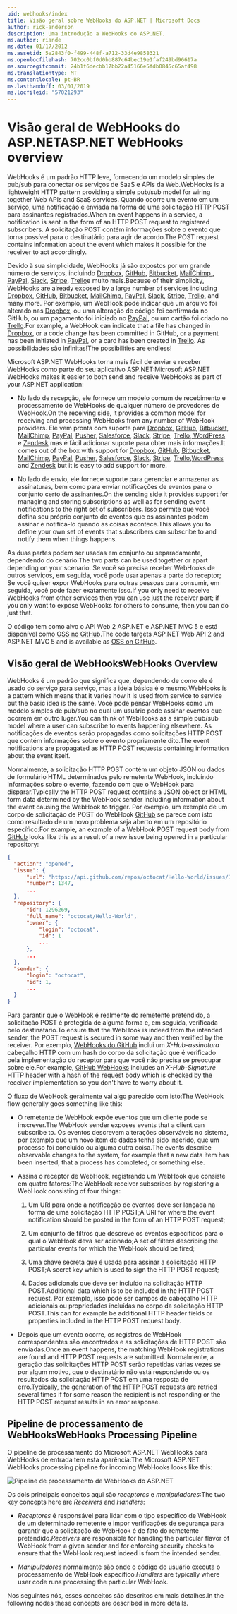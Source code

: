 ```yaml
---
uid: webhooks/index
title: Visão geral sobre WebHooks do ASP.NET | Microsoft Docs
author: rick-anderson
description: Uma introdução a WebHooks do ASP.NET.
ms.author: riande
ms.date: 01/17/2012
ms.assetid: 5e2843f0-f499-448f-a712-33d4e9858321
ms.openlocfilehash: 702cc0bf0d0bb887c64bec19e1faf249bd96617a
ms.sourcegitcommit: 24b1f6decbb17bb22a45166e5fdb0845c65af498
ms.translationtype: MT
ms.contentlocale: pt-BR
ms.lasthandoff: 03/01/2019
ms.locfileid: "57021293"
---
```

# <a name="aspnet-webhooks-overview"></a><span data-ttu-id="cfc8f-103">Visão geral de WebHooks do ASP.NET</span><span class="sxs-lookup"><span data-stu-id="cfc8f-103">ASP.NET WebHooks overview</span></span>

<span data-ttu-id="cfc8f-104">WebHooks é um padrão HTTP leve, fornecendo um modelo simples de pub/sub para conectar os serviços de SaaS e APIs da Web.</span><span class="sxs-lookup"><span data-stu-id="cfc8f-104">WebHooks is a lightweight HTTP pattern providing a simple pub/sub model for wiring together Web APIs and SaaS services.</span></span> <span data-ttu-id="cfc8f-105">Quando ocorre um evento em um serviço, uma notificação é enviada na forma de uma solicitação HTTP POST para assinantes registrados.</span><span class="sxs-lookup"><span data-stu-id="cfc8f-105">When an event happens in a service, a notification is sent in the form of an HTTP POST request to registered subscribers.</span></span> <span data-ttu-id="cfc8f-106">A solicitação POST contém informações sobre o evento que torna possível para o destinatário para agir de acordo.</span><span class="sxs-lookup"><span data-stu-id="cfc8f-106">The POST request contains information about the event which makes it possible for the receiver to act accordingly.</span></span>

<span data-ttu-id="cfc8f-107">Devido à sua simplicidade, WebHooks já são expostos por um grande número de serviços, incluindo [Dropbox](http://dropbox.com/), [GitHub](http://www.github.com/), [Bitbucket](https://bitbucket.org/), [MailChimp ](http://www.mailchimp.com/), [PayPal](http://www.paypal.com/), [Slack](http://www.slack.com), [Stripe](http://www.stripe.com), [Trello](http://www.trello.com/)e muito mais.</span><span class="sxs-lookup"><span data-stu-id="cfc8f-107">Because of their simplicity, WebHooks are already exposed by a large number of services including [Dropbox](http://dropbox.com/), [GitHub](http://www.github.com/), [Bitbucket](https://bitbucket.org/), [MailChimp](http://www.mailchimp.com/), [PayPal](http://www.paypal.com/), [Slack](http://www.slack.com), [Stripe](http://www.stripe.com), [Trello](http://www.trello.com/), and many more.</span></span> <span data-ttu-id="cfc8f-108">Por exemplo, um WebHook pode indicar que um arquivo foi alterado nas [Dropbox](http://dropbox.com/), ou uma alteração de código foi confirmada no GitHub, ou um pagamento foi iniciado no [PayPal](http://www.paypal.com/), ou um cartão foi criado no [ Trello](http://www.trello.com/).</span><span class="sxs-lookup"><span data-stu-id="cfc8f-108">For example, a WebHook can indicate that a file has changed in [Dropbox](http://dropbox.com/), or a code change has been committed in GitHub, or a payment has been initiated in [PayPal](http://www.paypal.com/), or a card has been created in [Trello](http://www.trello.com/).</span></span> <span data-ttu-id="cfc8f-109">As possibilidades são infinitas!</span><span class="sxs-lookup"><span data-stu-id="cfc8f-109">The possibilities are endless!</span></span>

<span data-ttu-id="cfc8f-110">Microsoft ASP.NET WebHooks torna mais fácil de enviar e receber WebHooks como parte do seu aplicativo ASP.NET:</span><span class="sxs-lookup"><span data-stu-id="cfc8f-110">Microsoft ASP.NET WebHooks makes it easier to both send and receive WebHooks as part of your ASP.NET application:</span></span>

* <span data-ttu-id="cfc8f-111">No lado de recepção, ele fornece um modelo comum de recebimento e processamento de WebHooks de qualquer número de provedores de WebHook.</span><span class="sxs-lookup"><span data-stu-id="cfc8f-111">On the receiving side, it provides a common model for receiving and processing WebHooks from any number of WebHook providers.</span></span> <span data-ttu-id="cfc8f-112">Ele vem pronta com suporte para [Dropbox](http://dropbox.com/), [GitHub](http://www.github.com/), [Bitbucket](https://bitbucket.org/), [MailChimp](http://www.mailchimp.com/), [PayPal](http://www.paypal.com/), [Pusher](http://www.pusher.com), [Salesforce](http://www.salesforce.com), [Slack](http://www.slack.com), [Stripe](http://www.stripe.com), [Trello](http://www.trello.com/),[ WordPress](http://www.wordpress.com) e [Zendesk](https://www.zendesk.com/) mas é fácil adicionar suporte para obter mais informações.</span><span class="sxs-lookup"><span data-stu-id="cfc8f-112">It comes out of the box with support for [Dropbox](http://dropbox.com/), [GitHub](http://www.github.com/), [Bitbucket](https://bitbucket.org/), [MailChimp](http://www.mailchimp.com/), [PayPal](http://www.paypal.com/), [Pusher](http://www.pusher.com), [Salesforce](http://www.salesforce.com), [Slack](http://www.slack.com), [Stripe](http://www.stripe.com), [Trello](http://www.trello.com/),[WordPress](http://www.wordpress.com) and [Zendesk](https://www.zendesk.com/) but it is easy to add support for more.</span></span>

* <span data-ttu-id="cfc8f-113">No lado de envio, ele fornece suporte para gerenciar e armazenar as assinaturas, bem como para enviar notificações de eventos para o conjunto certo de assinantes.</span><span class="sxs-lookup"><span data-stu-id="cfc8f-113">On the sending side it provides support for managing and storing subscriptions as well as for sending event notifications to the right set of subscribers.</span></span> <span data-ttu-id="cfc8f-114">Isso permite que você defina seu próprio conjunto de eventos que os assinantes podem assinar e notificá-lo quando as coisas acontece.</span><span class="sxs-lookup"><span data-stu-id="cfc8f-114">This allows you to define your own set of events that subscribers can subscribe to and notify them when things happens.</span></span>

<span data-ttu-id="cfc8f-115">As duas partes podem ser usadas em conjunto ou separadamente, dependendo do cenário.</span><span class="sxs-lookup"><span data-stu-id="cfc8f-115">The two parts can be used together or apart depending on your scenario.</span></span> <span data-ttu-id="cfc8f-116">Se você só precisa receber WebHooks de outros serviços, em seguida, você pode usar apenas a parte do receptor; Se você quiser expor WebHooks para outras pessoas para consumir, em seguida, você pode fazer exatamente isso.</span><span class="sxs-lookup"><span data-stu-id="cfc8f-116">If you only need to receive WebHooks from other services then you can use just the receiver part; if you only want to expose WebHooks for others to consume, then you can do just that.</span></span>

<span data-ttu-id="cfc8f-117">O código tem como alvo o API Web 2 ASP.NET e ASP.NET MVC 5 e está disponível como [OSS no GitHub](https://github.com/aspnet/WebHooks).</span><span class="sxs-lookup"><span data-stu-id="cfc8f-117">The code targets ASP.NET Web API 2 and ASP.NET MVC 5 and is available as [OSS on GitHub](https://github.com/aspnet/WebHooks).</span></span>

## <a name="webhooks-overview"></a><span data-ttu-id="cfc8f-118">Visão geral de WebHooks</span><span class="sxs-lookup"><span data-stu-id="cfc8f-118">WebHooks Overview</span></span>

<span data-ttu-id="cfc8f-119">WebHooks é um padrão que significa que, dependendo de como ele é usado do serviço para serviço, mas a ideia básica é o mesmo.</span><span class="sxs-lookup"><span data-stu-id="cfc8f-119">WebHooks is a pattern which means that it varies how it is used from service to service but the basic idea is the same.</span></span> <span data-ttu-id="cfc8f-120">Você pode pensar WebHooks como um modelo simples de pub/sub no qual um usuário pode assinar eventos que ocorrem em outro lugar.</span><span class="sxs-lookup"><span data-stu-id="cfc8f-120">You can think of WebHooks as a simple pub/sub model where a user can subscribe to events happening elsewhere.</span></span> <span data-ttu-id="cfc8f-121">As notificações de eventos serão propagadas como solicitações HTTP POST que contém informações sobre o evento propriamente dito.</span><span class="sxs-lookup"><span data-stu-id="cfc8f-121">The event notifications are propagated as HTTP POST requests containing information about the event itself.</span></span>

<span data-ttu-id="cfc8f-122">Normalmente, a solicitação HTTP POST contém um objeto JSON ou dados de formulário HTML determinados pelo remetente WebHook, incluindo informações sobre o evento, fazendo com que o WebHook para disparar.</span><span class="sxs-lookup"><span data-stu-id="cfc8f-122">Typically the HTTP POST request contains a JSON object or HTML form data determined by the WebHook sender including information about the event causing the WebHook to trigger.</span></span> <span data-ttu-id="cfc8f-123">Por exemplo, um exemplo de um corpo de solicitação de POST do WebHook [GitHub](http://www.github.com/) se parece com isto como resultado de um novo problema seja aberto em um repositório específico:</span><span class="sxs-lookup"><span data-stu-id="cfc8f-123">For example, an example of a WebHook POST request body from [GitHub](http://www.github.com/) looks like this as a result of a new issue being opened in a particular repository:</span></span>

```json
{
  "action": "opened",
  "issue": {
      "url": "https://api.github.com/repos/octocat/Hello-World/issues/1347",
      "number": 1347,
      ...
  },
  "repository": {
      "id": 1296269,
      "full_name": "octocat/Hello-World",
      "owner": {
          "login": "octocat",
          "id": 1
          ...
      },
      ...
  },
  "sender": {
      "login": "octocat",
      "id": 1,
      ...
  }
}
```

<span data-ttu-id="cfc8f-124">Para garantir que o WebHook é realmente do remetente pretendido, a solicitação POST é protegida de alguma forma e, em seguida, verificada pelo destinatário.</span><span class="sxs-lookup"><span data-stu-id="cfc8f-124">To ensure that the WebHook is indeed from the intended sender, the POST request is secured in some way and then verified by the receiver.</span></span> <span data-ttu-id="cfc8f-125">Por exemplo, [WebHooks do GitHub](https://developer.github.com/webhooks/) inclui um *X-Hub-assinatura* cabeçalho HTTP com um hash do corpo da solicitação que é verificado pela implementação do receptor para que você não precisa se preocupar sobre ele.</span><span class="sxs-lookup"><span data-stu-id="cfc8f-125">For example, [GitHub WebHooks](https://developer.github.com/webhooks/) includes an *X-Hub-Signature* HTTP header with a hash of the request body which is checked by the receiver implementation so you don't have to worry about it.</span></span>

<span data-ttu-id="cfc8f-126">O fluxo de WebHook geralmente vai algo parecido com isto:</span><span class="sxs-lookup"><span data-stu-id="cfc8f-126">The WebHook flow generally goes something like this:</span></span>

* <span data-ttu-id="cfc8f-127">O remetente de WebHook expõe eventos que um cliente pode se inscrever.</span><span class="sxs-lookup"><span data-stu-id="cfc8f-127">The WebHook sender exposes events that a client can subscribe to.</span></span> <span data-ttu-id="cfc8f-128">Os eventos descrevem alterações observáveis no sistema, por exemplo que um novo item de dados tenha sido inserido, que um processo foi concluído ou alguma outra coisa.</span><span class="sxs-lookup"><span data-stu-id="cfc8f-128">The events describe observable changes to the system, for example that a new data item has been inserted, that a process has completed, or something else.</span></span>

* <span data-ttu-id="cfc8f-129">Assina o receptor de WebHook, registrando um WebHook que consiste em quatro fatores:</span><span class="sxs-lookup"><span data-stu-id="cfc8f-129">The WebHook receiver subscribes by registering a WebHook consisting of four things:</span></span>

     1. <span data-ttu-id="cfc8f-130">Um URI para onde a notificação de eventos deve ser lançada na forma de uma solicitação HTTP POST;</span><span class="sxs-lookup"><span data-stu-id="cfc8f-130">A URI for where the event notification should be posted in the form of an HTTP POST request;</span></span>

     2. <span data-ttu-id="cfc8f-131">Um conjunto de filtros que descreve os eventos específicos para o qual o WebHook deva ser acionado;</span><span class="sxs-lookup"><span data-stu-id="cfc8f-131">A set of filters describing the particular events for which the WebHook should be fired;</span></span>

     3. <span data-ttu-id="cfc8f-132">Uma chave secreta que é usada para assinar a solicitação HTTP POST;</span><span class="sxs-lookup"><span data-stu-id="cfc8f-132">A secret key which is used to sign the HTTP POST request;</span></span>

     4. <span data-ttu-id="cfc8f-133">Dados adicionais que deve ser incluído na solicitação HTTP POST.</span><span class="sxs-lookup"><span data-stu-id="cfc8f-133">Additional data which is to be included in the HTTP POST request.</span></span> <span data-ttu-id="cfc8f-134">Por exemplo, isso pode ser campos de cabeçalho HTTP adicionais ou propriedades incluídas no corpo da solicitação HTTP POST.</span><span class="sxs-lookup"><span data-stu-id="cfc8f-134">This can for example be additional HTTP header fields or properties included in the HTTP POST request body.</span></span>

* <span data-ttu-id="cfc8f-135">Depois que um evento ocorre, os registros de WebHook correspondentes são encontrados e as solicitações de HTTP POST são enviadas.</span><span class="sxs-lookup"><span data-stu-id="cfc8f-135">Once an event happens, the matching WebHook registrations are found and HTTP POST requests are submitted.</span></span> <span data-ttu-id="cfc8f-136">Normalmente, a geração das solicitações HTTP POST serão repetidas várias vezes se por algum motivo, que o destinatário não está respondendo ou os resultados da solicitação HTTP POST em uma resposta de erro.</span><span class="sxs-lookup"><span data-stu-id="cfc8f-136">Typically, the generation of the HTTP POST requests are retried several times if for some reason the recipient is not responding or the HTTP POST request results in an error response.</span></span>

## <a name="webhooks-processing-pipeline"></a><span data-ttu-id="cfc8f-137">Pipeline de processamento de WebHooks</span><span class="sxs-lookup"><span data-stu-id="cfc8f-137">WebHooks Processing Pipeline</span></span>

<span data-ttu-id="cfc8f-138">O pipeline de processamento do Microsoft ASP.NET WebHooks para WebHooks de entrada tem esta aparência:</span><span class="sxs-lookup"><span data-stu-id="cfc8f-138">The Microsoft ASP.NET WebHooks processing pipeline for incoming WebHooks looks like this:</span></span>

![Pipeline de processamento de WebHooks do ASP.NET](_static/WebHookReceivers.png)

<span data-ttu-id="cfc8f-140">Os dois principais conceitos aqui são *receptores* e *manipuladores*:</span><span class="sxs-lookup"><span data-stu-id="cfc8f-140">The two key concepts here are *Receivers* and *Handlers*:</span></span>

* <span data-ttu-id="cfc8f-141">*Receptores* é responsável para lidar com o tipo específico de WebHook de um determinado remetente e impor verificações de segurança para garantir que a solicitação de WebHook é de fato do remetente pretendido.</span><span class="sxs-lookup"><span data-stu-id="cfc8f-141">*Receivers* are responsible for handling the particular flavor of WebHook from a given sender and for enforcing security checks to ensure that the WebHook request indeed is from the intended sender.</span></span>

* <span data-ttu-id="cfc8f-142">*Manipuladores* normalmente são onde o código do usuário executa o processamento de WebHook específico.</span><span class="sxs-lookup"><span data-stu-id="cfc8f-142">*Handlers* are typically where user code runs processing the particular WebHook.</span></span>

<span data-ttu-id="cfc8f-143">Nos seguintes nós, esses conceitos são descritos em mais detalhes.</span><span class="sxs-lookup"><span data-stu-id="cfc8f-143">In the following nodes these concepts are described in more details.</span></span>
